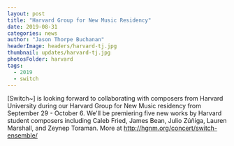 ```yaml
---
layout: post
title: "Harvard Group for New Music Residency"
date: 2019-08-31
categories: news
author: "Jason Thorpe Buchanan"
headerImage: headers/harvard-tj.jpg
thumbnail: updates/harvard-tj.jpg
photosFolder: harvard
tags:
  - 2019
  - switch
---
```


[Switch~] is looking forward to collaborating with composers from Harvard University during our Harvard Group for New Music residency from September 29 - October 6. We'll be premiering five new works by Harvard student composers including Caleb Fried, James Bean, Julio Zúñiga, Lauren Marshall, and Zeynep Toraman. More at http://hgnm.org/concert/switch-ensemble/
